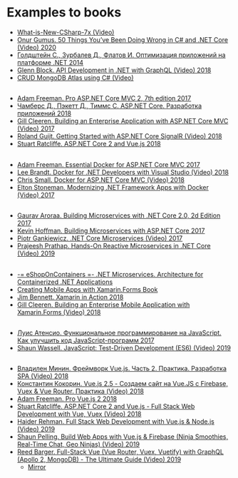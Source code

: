 # Examples to books

- [What-is-New-CSharp-7x (Video)](https://github.com/Ky7m/DemoCode)
- [Onur Gumus. 50 Things You’ve Been Doing Wrong in C# and .NET Core (Video) 2020](https://github.com/PacktPublishing/50-Things-You-ve-Been-Doing-Wrong-in-C-and-.NET-Core)
- [Голдштейн С., Зурбалев Д., Флатов И. Оптимизация приложений на платформе .NET 2014](https://github.com/Apress/pro-.net-perf)
- [Glenn Block. API Development in .NET with GraphQL (Video) 2018](https://github.com/Perkovsky/API-Development-in-.NET-with-GraphQL)
- [CRUD MongoDB Atlas using C# (Video)](https://github.com/areaintel/c-sharp-asp-net-web-app-crud-with-mongodb-atlas)
##
- [Adam Freeman. Pro ASP.NET Core MVC 2, 7th edition 2017](https://github.com/Apress/pro-asp.net-core-mvc-2)
- [Чамберс Д., Пэкетт Д., Тиммс С. ASP.NET Core. Разработка приложений 2018](https://github.com/AspNetMonsters/AlpineSkiHouse)
- [Gill Cleeren. Building an Enterprise Application with ASP.NET Core MVC (Video) 2017](https://github.com/GillCleeren/BethanysPieShop)
- [Roland Guijt. Getting Started with ASP.NET Core SignalR (Video) 2018](https://github.com/RolandGuijt/GettingStartedWithSignalR)
- [Stuart Ratcliffe. ASP.NET Core 2 and Vue.js 2018](https://github.com/PacktPublishing/ASP.NET-Core-2-and-Vue.js)
##
- [Adam Freeman. Essential Docker for ASP.NET Core MVC 2017](https://github.com/Apress/esntl-docker-for-asp.net-core-mvc)
- [Lee Brandt. Docker for .NET Developers with Visual Studio (Video) 2018](https://github.com/Perkovsky/Docker-for-.NET-Developers-with-Visual-Studio)
- [Chris Small. Docker for ASP.NET Core MVC (Video) 2018](https://github.com/PacktPublishing/Docker-for-ASP.NET-Core-MVC-)
- [Elton Stoneman. Modernizing .NET Framework Apps with Docker (Video) 2017](https://github.com/sixeyed/ndc-london-2017)
##
- [Gaurav Aroraa. Building Microservices with .NET Core 2.0, 2d Edition 2017](https://github.com/PacktPublishing/Building-Microservices-with-.NET-Core-2.0-Second-Edition)
- [Kevin Hoffman. Building Microservices with ASP.NET Core 2017](https://github.com/microservices-aspnetcore)
- [Piotr Gankiewicz. .NET Core Microservices (Video) 2017](https://github.com/PacktPublishing/.NET-Core-Microservices)
- [Prajeesh Prathap. Hands-On Reactive Microservices in .NET Core (Video) 2019](https://github.com/PacktPublishing/Hands-On-Reactive-Microservices-in-.NET-Core-3)
##
- [-= eShopOnContainers =- .NET Microservices. Architecture for Containerized .NET Applications](https://github.com/dotnet-architecture/eShopOnContainers)
- [Creating Mobile Apps with Xamarin.Forms Book](https://github.com/xamarin/xamarin-forms-book-samples)
- [Jim Bennett. Xamarin in Action 2018](https://www.manning.com/books/xamarin-in-action)
- [Gill Cleeren. Building an Enterprise Mobile Application with Xamarin.Forms (Video) 2018](https://github.com/GillCleeren/BethanysPieShopMobile)
##
- [Луис Атенсио. Функциональное программирование на JavaScript. Как улучшить код JavaScript-программ 2017](https://github.com/luijar/functional-programming-js)
- [Shaun Wassell. JavaScript: Test-Driven Development (ES6) (Video) 2019](https://github.com/Perkovsky/JavaScript-TDD-ES6)
##
- [Владилен Минин. Фреймворк Vue.js. Часть 2. Практика. Разработка SPA (Video) 2018](https://github.com/vladilenm/vue-practice)
- [Константин Кокорин. Vue.js 2.5 - Создаем сайт на Vue.JS с Firebase, Vuex & Vue Router. Практика (Video) 2018](https://github.com/Perkovsky/Vue.js-Kokorin-Practice)
- [Adam Freeman. Pro Vue.js 2 2018](https://github.com/Apress/pro-vue-js-2)
- [Stuart Ratcliffe. ASP.NET Core 2 and Vue.js - Full Stack Web Development with Vue, Vuex (Video) 2018](https://github.com/PacktPublishing/ASP.NET-Core-2-and-Vue.js)
- [Haider Rehman. Full Stack Web Development with Vue.js & Node.js (Video) 2019](https://github.com/PacktPublishing/Full-Stack-Web-Development-With-Vue.js-and-Node.js)
- [Shaun Pelling. Build Web Apps with Vue.js & Firebase (Ninja Smoothies, Real-Time Chat, Geo Ninjas) (Video) 2019](https://github.com/crea00/vue-firebase)
- [Reed Barger. Full-Stack Vue (Vue Router, Vuex, Vuetify) with GraphQL (Apollo 2, MongoDB) - The Ultimate Guide (Video) 2019](https://github.com/peelmicro/full-stack-vue-with-graphql-the-ultimate-guide)
  * [Mirror](https://github.com/PacktPublishing/Full-Stack-Vue-with-GraphQL---The-Ultimate-Guide)
